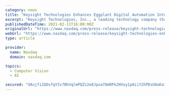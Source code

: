 ```yaml
---
category: news
title: "Keysight Technologies Enhances Eggplant Digital Automation Intelligence Platform with High-Speed Computer Vision"
excerpt: "Keysight Technologies, Inc., a leading technology company that helps enterprises, service providers and governments accelerate innovation to connect and secure the world, announced the latest release of the Eggplant Digital Automation Intelligence platform that enables organizations to automate the testing of high-speed applications"
publishedDateTime: 2021-02-11T16:00:00Z
originalUrl: "https://www.nasdaq.com/press-release/keysight-technologies-enhances-eggplant-digital-automation-intelligence-platform-with"
webUrl: "https://www.nasdaq.com/press-release/keysight-technologies-enhances-eggplant-digital-automation-intelligence-platform-with"
type: article

provider:
  name: Nasdaq
  domain: nasdaq.com

topics:
  - Computer Vision
  - AI

secured: "UAvjfi2QOsfqYIv7BhVqlmPQZs2e8Jpoa78mRPk2HVoy1p6iiY2hPDsU8oKa7NyQ4+VWg8u62dX2xlLsUbeoYEZv19cJqJNdLK41JtifXdEuukydsXwOWlWn75RpPLWW24fbW0CI2Rj/a26AdyQjb2Q4ShrCGu9RnywyKnAQZHbqvTuXBOgv9JegAYqh9LkJf7lxJjI/2ux2+ykdq6EV7RdRnDy3CXp4b3Xa4MHAlbF4A2GzrkpR3at1KnahRa5nP0Kd9ZKoPjuu3AkKDUzYAyqq7p1ZR+WJb6m4Zgy3oJcPFc9ivh4JaSTsPqQmewVW5f7Hx3SOD+g6V1o42qArHWfpmI4aQvkwMMygJtfwpEU=;ewQL9+4+iQYj9mWSSHTI4Q=="
---
```


